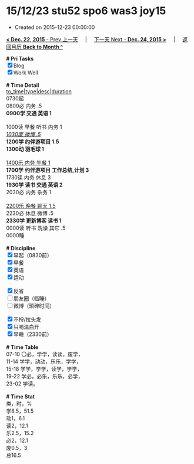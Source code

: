 # 15/12/23 stu52 spo6 was3 joy15

- Created on 2015-12-23 00:00:00

[**< Dec. 22, 2015** - Prev 上一天](/lifelogs/2015/12/d22.md) &nbsp; &nbsp; | &nbsp; &nbsp; [下一天 Next - **Dec. 24, 2015 >**](/lifelogs/2015/12/d24.md) &nbsp; &nbsp; |  &nbsp; &nbsp; [返回月历 **Back to Month ^**](/lifelogs/2015/12/index.md)
<br/><div><b># Pri Tasks</b></div><div><input checked="true" type="checkbox"/>Blog</div><div><input checked="true" type="checkbox"/>Work Well</div><div><br/></div><div><b># Time Detail</b></div><div><u>to_time|type|desc|duration</u></div><div>0730起</div><div>0800必 内务 .5</div><div><b>0900学 交通 英语 1</b></div><div><br/></div><div>1000读 早餐 听书 内务 1</div><div><u><i>1030废 微博 .5</i></u></div><div><b>1200学 约伴游项目 1.5</b></div><div><b>1300动 羽毛球 1</b></div><div><br/></div><div><u>1400乐 内务 午餐 1</u></div><div><b>1700学</b> <b>约伴游项目 工作总结,计划 3</b></div><div>1730读 内务 休息 3</div><div><b>1930学 读书 交通 英语 2</b></div><div>2030必 内务 杂务 1</div><div><br/></div><div><u>2200乐 晚餐 聊天 1.5</u></div><div>2230必 休息 微博 .5</div><div><b>2330学 更新博客 读书 1</b></div><div>0000读 听书 洗澡 其它 .5</div><div>0000睡</div><div><br/></div><div><b># Discipline</b></div><div><input checked="true" type="checkbox"/>早起（0830前）</div><div><input checked="true" type="checkbox"/>早餐</div><div><input checked="true" type="checkbox"/>英语</div><div><input checked="true" type="checkbox"/>运动</div><div><br/></div><div><input checked="true" type="checkbox"/>反省</div><div><input type="checkbox"/>朋友圈（临睡）</div><div><input type="checkbox"/>微博（琐碎时间）</div><div><br/></div><div><input checked="true" type="checkbox"/>不捋/拉头发</div><div><input checked="true" type="checkbox"/>只喝温白开</div><div><input checked="true" type="checkbox"/>早睡（2330前）</div><div><br/></div><div><b># Time Table</b></div><div>07-10 〇必，学学，读读，废学，</div><div>11-14 学学，动动，乐乐，学学，</div><div>15-18 学学，学学，读学，学学，</div><div>19-22 学必，必乐，乐乐，必学，</div><div>23-02 学读。</div><div><br/></div><div><b># Time Stat</b></div><div>类，时，%</div><div>学8.5，51.5</div><div>动1，6.1</div><div>读2，12.1</div><div>乐2.5，15.2</div><div>必2，12.1</div><div>废0.5，3</div><div>总16.5</div>
